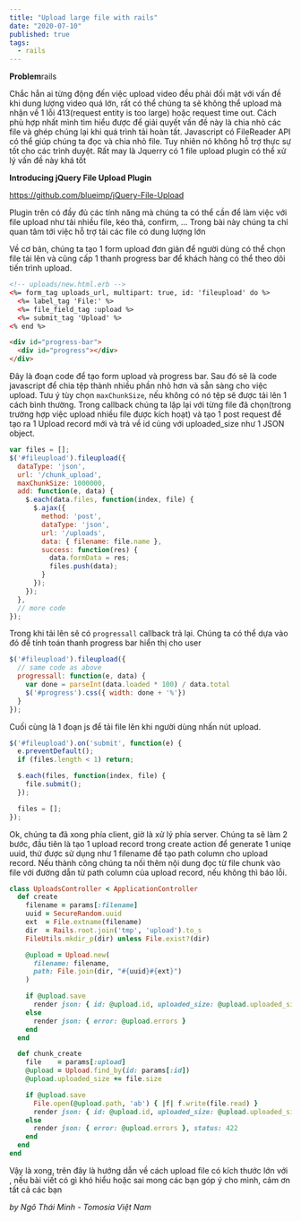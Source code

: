 ```yaml
---
title: "Upload large file with rails"
date: "2020-07-10"
published: true
tags:
  - rails
---
```

**Problem**rails

Chắc hẳn ai từng động đến việc upload video đều phải đối mặt với vấn đề khi dung lượng video quá lớn, rất có thể chúng ta sẽ không thể upload mà nhận về 1 lỗi 413(request entity is too large) hoặc request time out. Cách phù hợp nhất mình tìm hiểu được để giải quyết vấn đề này là chia nhỏ các file và ghép chúng lại khi quá trình tải hoàn tất. Javascript có FileReader API có thể giúp chúng ta đọc và chia nhỏ file. Tuy nhiên nó không hỗ trợ thực sự tốt cho các trình duyệt. Rất may là Jquerry có 1 file upload plugin có thể xử lý vấn đề này khá tốt

**Introducing jQuery File Upload Plugin**

https://github.com/blueimp/jQuery-File-Upload

Plugin trên có đầy đủ các tính năng mà chúng ta có thể cần để làm việc với file upload như tải nhiều file, kéo thả, confirm, ... Trong bài này chúng ta chỉ quan tâm tới việc hỗ trợ tải các file có dung lượng lớn

Về cơ bản, chúng ta tạo 1 form upload đơn giản để người dùng có thể chọn file tải lên và cũng cấp 1 thanh progress bar để khách hàng có thể theo dõi tiến trình upload.

```html
<!-- uploads/new.html.erb -->
<%= form_tag uploads_url, multipart: true, id: 'fileupload' do %>
  <%= label_tag 'File:' %>
  <%= file_field_tag :upload %>
  <%= submit_tag 'Upload' %>
<% end %>

<div id="progress-bar">
  <div id="progress"></div>
</div>
```

Đây là đoạn code để tạo form upload và progress bar. Sau đó sẽ là code javascript để chia tệp thành nhiều phần nhỏ hơn và sẵn sàng cho việc upload. Tưu ý tùy chọn  `maxChunkSize`, nếu không có nó tệp sẽ được tải lên 1 cách bình thường. Trong callback chúng ta lặp lại với từng file đã chọn(trong trường hợp việc upload nhiều file được kích hoạt) và tạo 1 post request để tạo ra 1 Upload record mới và trả về id cùng với uploaded_size như 1 JSON object.

```js
var files = [];
$('#fileupload').fileupload({
  dataType: 'json',
  url: '/chunk_upload',
  maxChunkSize: 1000000,
  add: function(e, data) {
    $.each(data.files, function(index, file) {
      $.ajax({
        method: 'post',
        dataType: 'json',
        url: '/uploads',
        data: { filename: file.name },
        success: function(res) {
          data.formData = res;
          files.push(data);
        }
      });
    });
  },
  // more code
});
```

Trong khi tải lên sẽ có `progressall` callback trả lại. Chúng ta có thể dựa vào đó để tính toán thanh progress bar hiển thị cho user

```js
$('#fileupload').fileupload({
  // same code as above
  progressall: function(e, data) {
    var done = parseInt(data.loaded * 100) / data.total
    $('#progress').css({ width: done + '%'})
  }
});
```

Cuối cùng là 1 đoạn js để tải file lên khi người dùng nhấn nút upload.

```js
$('#fileupload').on('submit', function(e) {
  e.preventDefault();
  if (files.length < 1) return;

  $.each(files, function(index, file) {
    file.submit();
  });

  files = [];
});
```

Ok, chúng ta đã xong phía client, giờ là xử lý phía server. Chúng ta sẽ làm 2 bước, đầu tiên là tạo 1 upload record trong create action để generate 1 uniqe uuid, thứ được sử dụng như 1 filename để tạo path column cho upload record. Nếu thành công chúng ta nối thêm nội dung đọc từ file chunk vào file với đường dẫn từ path column của upload record, nếu không thì báo lỗi.

```ruby
class UploadsController < ApplicationController
  def create
    filename = params[:filename]
    uuid = SecureRandom.uuid
    ext  = File.extname(filename)
    dir  = Rails.root.join('tmp', 'upload').to_s
    FileUtils.mkdir_p(dir) unless File.exist?(dir)

    @upload = Upload.new(
      filename: filename,
      path: File.join(dir, "#{uuid}#{ext}")
    )

    if @upload.save
      render json: { id: @upload.id, uploaded_size: @upload.uploaded_size }
    else
      render json: { error: @upload.errors }
    end
  end

  def chunk_create
    file    = params[:upload]
    @upload = Upload.find_by(id: params[:id])
    @upload.uploaded_size += file.size

    if @upload.save
      File.open(@upload.path, 'ab') { |f| f.write(file.read) }
      render json: { id: @upload.id, uploaded_size: @upload.uploaded_size }
    else
      render json: { error: @upload.errors }, status: 422
    end
  end
end
```
Vậy là xong, trên đây là hướng dẫn về cách upload file có kích thước lớn với , nếu bài viết có gì khó hiểu hoặc sai mong các bạn góp ý cho mình, cảm ơn tất cả các bạn

*by Ngô Thái Minh - Tomosia Việt Nam*
